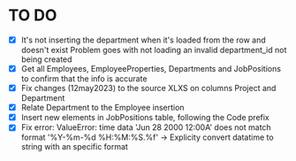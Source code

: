# TO DO
- [X] It's not inserting the department when it's loaded from the row and doesn't exist
Problem goes with not loading an invalid department_id not being created
- [X] Get all Employees, EmployeeProperties, Departments and JobPositions to confirm that the info is accurate
- [X] Fix changes (12may2023) to the source XLXS on columns Project and Department
- [X] Relate Department to the Employee insertion
- [X] Insert new elements in JobPositions table, following the Code prefix
- [X] Fix error: ValueError: time data 'Jun 28 2000 12:00A' does not match format '%Y-%m-%d %H:%M:%S.%f' -> Explicity convert datatime to string with an specific format